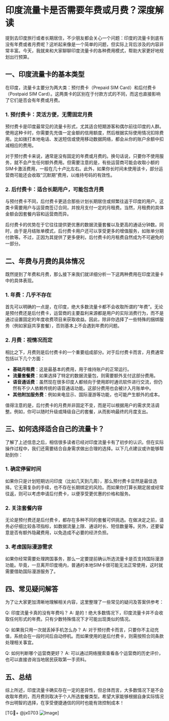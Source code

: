 # 印度流量卡是否需要年费或月费？深度解读

提到去印度旅行或者长期居住，不少朋友都会关心一个问题：印度的流量卡到底有没有年费或者月费呢？这听起来像是一个简单的问题，但实际上背后涉及的内容非常丰富。今天，我就来和大家聊聊印度流量卡的各种费用模式，帮助大家更好地规划出行预算。

## 一、印度流量卡的基本类型

在印度，流量卡主要分为两大类：预付费卡（Prepaid SIM Card）和后付费卡（Postpaid SIM Card）。这两类卡的区别在于付款方式的不同，而这也直接影响了它们是否会有年费或月费。

### 1. 预付费卡：灵活方便，无需固定月费

预付费卡是印度最常见的流量卡形式，尤其适合短期游客和偶尔前往印度的人群。使用这种卡时，你需要先充值一定金额的信用额度，然后根据实际使用情况扣除费用。比如拨打本地电话、发送短信或使用移动数据网络，都会从你的账户余额中扣减相应的费用。

对于预付费卡来说，通常是没有固定的年费或月费的。换句话说，只要你不使用服务，就不会产生任何额外费用。但需要注意的是，有些运营商可能会收取小额的SIM卡激活费用，一般在几十卢比左右。此外，如果你长时间未使用该卡，部分运营商可能还会收取“沉默期”费用，以维持号码的有效性。

### 2. 后付费卡：适合长期用户，可能包含月费

与预付费卡不同，后付费卡更适合那些计划长期居住或频繁往返于印度的用户。这类卡需要用户与运营商签订合同，并按月支付一定的月租费。当然，月租费的具体金额会因套餐内容和运营商而异。

后付费卡的优势在于它往往提供更优惠的数据流量套餐以及更高的通话分钟数。同时，由于是月结账单模式，后付费卡用户还可以享受更多的增值服务，如账单分期付款等。不过，正因为其提供了更多便利，后付费卡的月租费自然成为不可避免的一部分。

## 二、年费与月费的具体情况

既然提到了年费和月费，那么接下来我们就详细分析一下这两种费用在印度流量卡中的具体表现。

### 1. 年费：几乎不存在

首先可以明确的一点是，在印度，绝大多数流量卡都不会收取所谓的“年费”。无论是预付费还是后付费卡，运营商的主要盈利来源都是用户的实际消费行为，而不是通过设置固定的年度收费项目来获取收益。因此，除非你选择了一些特殊的捆绑服务（例如家庭共享套餐），否则基本上不会遇到年费的问题。

### 2. 月费：视情况而定

相比之下，月费则是后付费卡的一个重要组成部分。对于后付费卡而言，月费通常包括以下几个方面：

- **基础月租费**：这是最基本的费用，用于维持账户的正常运行。
- **流量套餐费**：如果选择了特定的数据流量包，则需要额外支付这部分费用。
- **语音通话费**：虽然现在很多印度人都倾向于使用即时通讯软件进行交流，但仍然有不少人依赖传统的语音通话功能。这部分费用也会被计入月账单中。
- **其他附加服务费**：例如来电显示、国际漫游等功能，也可能产生额外的成本。

值得注意的是，后付费卡的月费并非固定不变，而是可以根据用户的需求灵活调整。例如，你可以随时升级或降级自己的套餐，从而影响最终的月度支出。

## 三、如何选择适合自己的流量卡？

了解了上述信息之后，相信很多读者已经对印度流量卡有了初步的认识。但在实际操作过程中，我们还需要结合自身需求做出合理的选择。以下几点建议或许能够帮助到你：

### 1. 确定停留时间

如果你只是计划短期访问印度（比如几天到几周），那么预付费卡显然是最佳选择。它无需复杂的手续，也不存在长期绑定的风险。而如果你打算长期定居或经常往返，则可以考虑申请后付费卡，以便享受更优惠的价格和服务。

### 2. 关注套餐内容

无论是预付费还是后付费卡，都存在多种不同的套餐可供挑选。在做决定之前，请务必仔细比较各项指标，如数据流量上限、通话时长、短信数量等。另外，还要留意是否有额外隐藏费用，以免造成不必要的经济负担。

### 3. 考虑国际漫游需求

如果你经常需要处理跨国事务，那么一定要提前确认所选流量卡是否支持国际漫游功能。毕竟，一旦离开印度境内，普通的本地SIM卡很可能无法正常使用，这时就需要借助国际漫游服务了。

## 四、常见疑问解答

为了让大家更加清晰地理解相关内容，这里整理了一些常见的疑问及答案供参考：

Q: 印度流量卡真的没有年费吗？
A: 是的！绝大多数情况下，印度流量卡并不会收取任何形式的年费。只有少数特殊情况下才可能出现类似的情况。

Q: 如果我只用一次就丢掉手机怎么办？
A: 对于预付费卡而言，只要你不主动充值，系统会在一段时间后自动停机。而如果使用的是后付费卡，则需按照合同条款处理相关事宜。

Q: 如何判断哪个运营商更好？
A: 可以通过网络搜索查看各个运营商的历史评价，也可以直接咨询当地居民获取第一手资料。

## 五、总结

综上所述，印度流量卡确实存在一定的差异性，但总体而言，大多数情况下是不会收取年费的，而月费则取决于个人所选套餐类型。希望大家能够根据自身实际情况作出明智的选择，在享受便捷通信的同时也能有效控制成本！

[TG💪+ @jx0703 ![Image](https://github.com/user-attachments/assets/dbca1d08-cadb-493c-b0ec-ad6f7a83f270)]